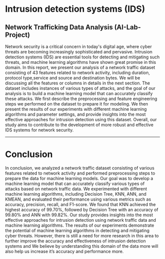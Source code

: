 # Intrusion detection systems (IDS)
## Network Trafficking Data Analysis (AI-Lab-Project)

Network security is a critical concern in today's digital age, where cyber threats are becoming increasingly sophisticated and pervasive. Intrusion detection systems (IDS) are essential tools for detecting and mitigating such threats, and machine learning algorithms have shown great promise in this domain. In this report, we present our analysis of a network traffic dataset consisting of 43 features related to network activity, including duration, protocol type,service and source and destination bytes. We will be discussing all the features or columns in details in the next section. The dataset includes instances of various types of attacks, and the goal of our analysis is to build a machine learning model that can accurately classify these attacks. We first describe the preprocessing and feature engineering steps we performed on the dataset to prepare it for modeling. We then present the results of our experiments with different machine learning algorithms and parameter settings, and provide insights into the most effective approaches for intrusion detection using this dataset. Overall, our study aims to contribute to the development of more robust and effective IDS systems for network security.

-----------------------------------------------------------------------------------------------------------------
# Conclusion
In conclusion, we analyzed a network traffic dataset consisting of various features related to network activity and performed preprocessing steps to prepare the data for machine learning models. Our goal was to develop a machine learning model that can accurately classify various types of attacks based on network traffic data.
We experimented with different machine learning algorithms, including Decision Tree, KNN, ANN, and KMEAN, and evaluated their performance using various metrics such as accuracy, precision, recall, and F1-score. We found that KNN achieved the highest accuracy of 99.70%, followed by Decision Tree with an accuracy of 99.80% and ANN with 99.82%.
Our study provides insights into the most effective approaches for intrusion detection using network traffic data and machine learning algorithms. The results of our experiments demonstrate the potential of machine learning algorithms in detecting and mitigating cyber threats. However, there is still a need for more research in this area to further improve the accuracy and effectiveness of intrusion detection systems and We believe by understanding this domain of the data more will also help us increase it’s accuracy and performance more.
